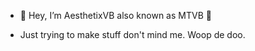 - 👋 Hey, I’m AesthetixVB also known as MTVB 🎀

- Just trying to make stuff don't mind me. Woop de doo.

<!---
AesthetixVB/AesthetixVB is a ✨ special ✨ repository because its `README.md` (this file) appears on your GitHub profile.
You can click the Preview link to take a look at your changes.
--->
